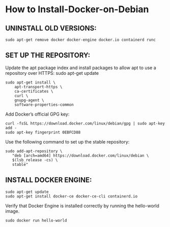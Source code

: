 # How to Install-Docker-on-Debian

## UNINSTALL OLD VERSIONS:

`sudo apt-get remove docker docker-engine docker.io containerd runc`

## SET UP THE REPOSITORY:

Update the apt package index and install packages to allow apt to use a repository over HTTPS:
sudo apt-get update
```
sudo apt-get install \
    apt-transport-https \
    ca-certificates \
    curl \
    gnupg-agent \
    software-properties-common
```
Add Docker’s official GPG key:
```
curl -fsSL https://download.docker.com/linux/debian/gpg | sudo apt-key add -
sudo apt-key fingerprint 0EBFCD88
```
Use the following command to set up the stable repository:

```
sudo add-apt-repository \
   "deb [arch=amd64] https://download.docker.com/linux/debian \
   $(lsb_release -cs) \
   stable"
```
## INSTALL DOCKER ENGINE:
```
sudo apt-get update
sudo apt-get install docker-ce docker-ce-cli containerd.io
```
Verify that Docker Engine is installed correctly by running the hello-world image.

`sudo docker run hello-world`
